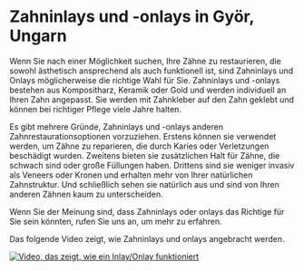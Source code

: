 # Zahninlays und -onlays in Györ, Ungarn

Wenn Sie nach einer Möglichkeit suchen, Ihre Zähne zu restaurieren, die sowohl ästhetisch ansprechend als auch funktionell ist, sind Zahninlays und Onlays möglicherweise die richtige Wahl für Sie. Zahninlays und -onlays bestehen aus Kompositharz, Keramik oder Gold und werden individuell an Ihren Zahn angepasst. Sie werden mit Zahnkleber auf den Zahn geklebt und können bei richtiger Pflege viele Jahre halten.

Es gibt mehrere Gründe, Zahninlays und -onlays anderen Zahnrestaurationsoptionen vorzuziehen. Erstens können sie verwendet werden, um Zähne zu reparieren, die durch Karies oder Verletzungen beschädigt wurden. Zweitens bieten sie zusätzlichen Halt für Zähne, die schwach sind oder große Füllungen haben. Drittens sind sie weniger invasiv als Veneers oder Kronen und erhalten mehr von Ihrer natürlichen Zahnstruktur. Und schließlich sehen sie natürlich aus und sind von Ihren anderen Zähnen kaum zu unterscheiden.

Wenn Sie der Meinung sind, dass Zahninlays oder onlays das Richtige für Sie sein könnten, rufen Sie uns an, um mehr zu erfahren.

Das folgende Video zeigt, wie Zahninlays und onlays angebracht werden.

[![Video, das zeigt, wie ein Inlay/Onlay funktioniert](https://img.youtube.com/vi/ntiQm0Njbow/0.jpg)](https://www.youtube.com/watch?v=ntiQm0Njbow&t=40)
